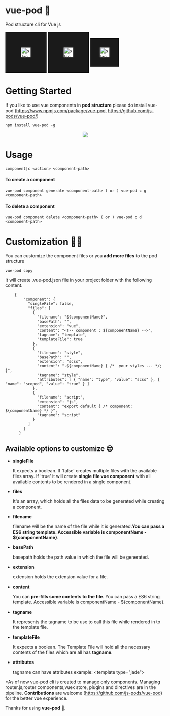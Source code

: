 # vue-pod 🤟
Pod structure cli for Vue js

<a href="https://vue-pod.slack.com/" target="_new" style="display: inline-block;"><img src="https://pbs.twimg.com/profile_images/885554951857946624/sd7GRyjY_400x400.jpg"
alt="slack Channel" width="30" height="30" border="50px" title="slack Channel" /></a>
<a href="http://twitter.com/@js_pods" target="_new" style="display: inline-block;"><img src="https://i.imgur.com/kOz24fZ.png"
alt="slack Channel"  width="30" height="30" border="50px" title="Twitter" /></a> <a href="https://github.com/js-pods/vue-pod" target="_new" style="display: inline-block;"><img src="https://assets-cdn.github.com/images/modules/logos_page/GitHub-Mark.png"
alt="slack Channel"  width="30" height="30" border="30px" title="Git hub" /></a>


# Getting Started

If you like to use vue components in **pod structure** please do install vue-pod (https://www.npmjs.com/package/vue-pod, https://github.com/js-pods/vue-pod/)

    npm install vue-pod -g

<p align="center">
	<img src="http://i.imgur.com/I0UEDyu.gif">
</p>

# Usage

    component|c <action> <component-path>


#### To create a component

    vue-pod component generate <component-path> ( or ) vue-pod c g <component-path>

#### To delete a component

    vue-pod component delete <component-path> ( or ) vue-pod c d <component-path>


# Customization 🎉🤟


You can customize the component files or you **add more files** to the pod structure

    vue-pod copy

It will create .vue-pod.json file in your project folder with the following content.

		{
            "component": {
              "singleFile": false,
              "files": [
                {
                  "filename": "${componentName}",
                  "basePath": "",
                  "extension": "vue",
                  "content": "<!-- component : ${componentName} -->",
                  "tagname": "template",
                  "templateFile": true
                },
                {
                  "filename": "style",
                  "basePath": "",
                  "extension": "scss",
                  "content": ".${componentName} { /*  your styles ... */; }",
                  "tagname": "style",
                  "attributes": [ { "name": "type", "value": "scss" }, { "name": "scoped", "value": "true" } ]
                },
                {
                  "filename": "script",
                  "extension": "js",
                  "content": "export default { /* component: ${componentName} */ }",
                  "tagname": "script"
                }
              ]
            }
          }

## Available options to customize 😎

* **singleFile**

  It expects a boolean. If 'false' creates multiple files with the available files array. If 'true' it will create **single file vue component** with all available contents to be rendered in a single component.

* **files**

  It's an array, which holds all the files data to be generated while creating a component.

 * **filename**

   filename will be the name of the file while it is generated.**You can pass a ES6 string template. Accessible variable is componentName - ${componentName}**.

 * **basePath**

   basepath holds the path value in which the file will be generated.

 * **extension**

   extension holds the extension value for a file.

 * **content**

   You can **pre-fills some contents to the file**. You can pass a ES6 string template. Accessible variable is componentName -    ${componentName}.

 * **tagname**

   It represents the tagname to be use to call this file while rendered in to the template file.

 * **templateFile**

    It expects a boolean. The Template File will hold all the necessary contents of the files which are all has **tagname**.

 * **attributes**

    tagname can have attributes example: &lt;template type="jade"&gt;


 *As of now vue-pod cli is created to manage only components. Managing router.js,router components,vuex store, plugins and directives are in the pipeline. **Contributions** are welcome (https://github.com/js-pods/vue-pod) for the better vue experience.

 Thanks for using **vue-pod** 🙏.
